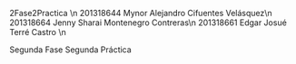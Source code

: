 2Fase2Practica \n
201318644 Mynor Alejandro Cifuentes Velásquez\n
201318664 Jenny Sharai Montenegro Contreras\n
201318661 Edgar Josué Terré Castro \n

Segunda Fase Segunda Práctica
